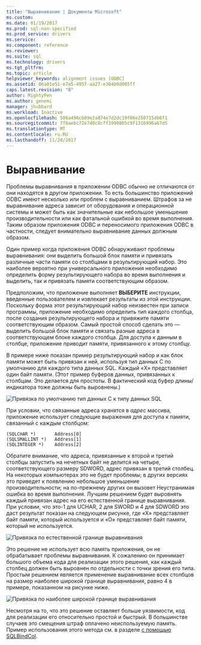 ```yaml
---
title: "Выравнивание | Документы Microsoft"
ms.custom: 
ms.date: 01/19/2017
ms.prod: sql-non-specified
ms.prod_service: drivers
ms.service: 
ms.component: reference
ms.reviewer: 
ms.suite: sql
ms.technology: drivers
ms.tgt_pltfrm: 
ms.topic: article
helpviewer_keywords: alignment issues [ODBC]
ms.assetid: 06a01e51-e7a5-495f-aa27-e304b0d005ff
caps.latest.revision: "8"
author: MightyPen
ms.author: genemi
manager: jhubbard
ms.workload: Inactive
ms.openlocfilehash: 506a496cb09e2a874e7d2dc19f06e250715db6f1
ms.sourcegitcommit: 7f8aebc72e7d0c8cff3990865c9f1316996a67d5
ms.translationtype: MT
ms.contentlocale: ru-RU
ms.lasthandoff: 11/20/2017
---
```

# <a name="alignment"></a>Выравнивание
Проблемы выравнивания в приложении ODBC обычно не отличаются от они находятся в другом приложении. То есть большинство приложений ODBC имеют несколько или проблем с выравниванием. Штрафов за не выравнивание адреса зависит от оборудования и операционной системы и может быть как значительные как небольшое уменьшение производительности или как фатальной ошибкой во время выполнения. Таким образом приложения ODBC и переносимого приложения ODBC в частности, следует внимательно выравнивание данных должным образом.  
  
 Один пример когда приложения ODBC обнаруживают проблемы выравнивания: они выделить большой блок памяти и привязать различные части памяти со столбцами в результирующий набор. Это наиболее вероятно при универсального приложения необходимо определить форму результирующего набора во время выполнения и выделить, так и привязать памяти соответствующим образом.  
  
 Предположим, что приложение выполняет **ВЫБЕРИТЕ** инструкции, введенные пользователем и извлекает результаты из этой инструкции. Поскольку форма этот результирующий набор неизвестен при записи программы, приложение необходимо определить тип каждого столбца, после создания результирующего набора и привяжите памяти соответствующим образом. Самый простой способ сделать это — выделить большой блок памяти и связать разные адреса в соответствующем блоке каждого столбца. Для доступа к данным в столбце, приложение приводит памяти, привязанного к этому столбцу.  
  
 В примере ниже показан пример результирующий набор и как блок памяти может быть привязан к ней, используя тип данных C по умолчанию для каждого типа данных SQL. Каждый «X» представляет один байт памяти. (Этот пример буферов данных, привязанных к столбцам. Это делается для простоты. В фактический код буфер длины/индикатора тоже должны быть выровнены.)  
  
 ![Привязка по умолчанию тип данных C к типу данных SQL](../../../odbc/reference/develop-app/media/pr24.gif "pr24")  
  
 При условии, что связанные адреса хранятся в *адрес* массива, приложение использует следующие выражения для доступа к памяти, связанный с каждым столбцом:  
  
```  
(SQLCHAR *)       Address[0]  
(SQLSMALLINT *)   Address[1]  
(SQLINTEGER *)    Address[2]  
```  
  
 Обратите внимание, что адреса, привязанные к второй и третий столбцы запустить на нечетных байт не делится на четыре, соответствующего размеру SDWORD, адрес привязан в третий столбец. На некоторых компьютерах это не будет проблемы; в других версиях это приведет к появлению небольшое уменьшение производительности; на по-прежнему других он вызовет Неустранимая ошибка во время выполнения. Лучшим решением будет выровнять каждый привязан адрес на его естественной границе выравнивания. При условии, что это-1 для UCHAR, 2 для SWORD и 4 для SDWORD это даст результат показан на следующем рисунке, где «X» представляет байт памяти, который используется и «O» представляет байт памяти, который не используется.  
  
 ![Привязка по естественной границе выравнивания](../../../odbc/reference/develop-app/media/pr25.gif "pr25")  
  
 Это решение не использует всю память приложения, он не обрабатывает проблемы выравнивания. К сожалению он принимает большого объема кода для реализации этого решения, как каждый столбец должен быть выровнен по отдельности с точки зрения его типа. Простым решением является применение выравнивание всех столбцов на размер наиболее широкой границе выравнивания, равно 4 в примере, показанном на рисунке ниже.  
  
 ![Привязка по наиболее широкой границе выравнивания](../../../odbc/reference/develop-app/media/pr26.gif "pr26")  
  
 Несмотря на то, что это решение оставляет больше уязвимости, код для реализации его относительно простой и быстрый. В большинстве случаев это смещения штраф оплачено неиспользуемую память. Пример использования этого метода см. в разделе [с помощью SQLBindCol](../../../odbc/reference/develop-app/using-sqlbindcol.md).
